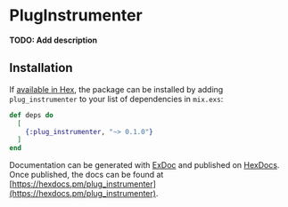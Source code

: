 # PlugInstrumenter

**TODO: Add description**

## Installation

If [available in Hex](https://hex.pm/docs/publish), the package can be installed
by adding `plug_instrumenter` to your list of dependencies in `mix.exs`:

```elixir
def deps do
  [
    {:plug_instrumenter, "~> 0.1.0"}
  ]
end
```

Documentation can be generated with [ExDoc](https://github.com/elixir-lang/ex_doc)
and published on [HexDocs](https://hexdocs.pm). Once published, the docs can
be found at [https://hexdocs.pm/plug_instrumenter](https://hexdocs.pm/plug_instrumenter).

